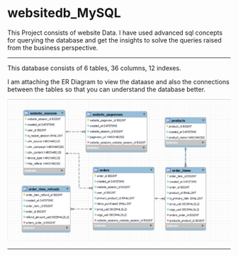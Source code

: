 # websitedb_MySQL
 This Project consists of website Data.  I have used advanced sql concepts for querying the database and get the insights to solve the queries raised from the business perspective.

---

This database consists of 6 tables, 36 columns, 12 indexes.

I am attaching the ER Diagram to view the dataase and also the connections between the tables so that you can understand the database better.

![ER_Diagram](Outputs/ER_Diagram.jpg)

---
